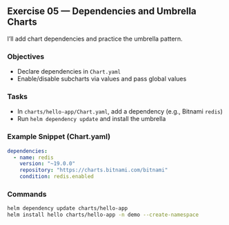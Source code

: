 ## Exercise 05 — Dependencies and Umbrella Charts

I’ll add chart dependencies and practice the umbrella pattern.

### Objectives
- Declare dependencies in `Chart.yaml`
- Enable/disable subcharts via values and pass global values

### Tasks
- In `charts/hello-app/Chart.yaml`, add a dependency (e.g., Bitnami `redis`)
- Run `helm dependency update` and install the umbrella

### Example Snippet (Chart.yaml)
```yaml
dependencies:
  - name: redis
    version: "~19.0.0"
    repository: "https://charts.bitnami.com/bitnami"
    condition: redis.enabled
```

### Commands
```bash
helm dependency update charts/hello-app
helm install hello charts/hello-app -n demo --create-namespace
```


